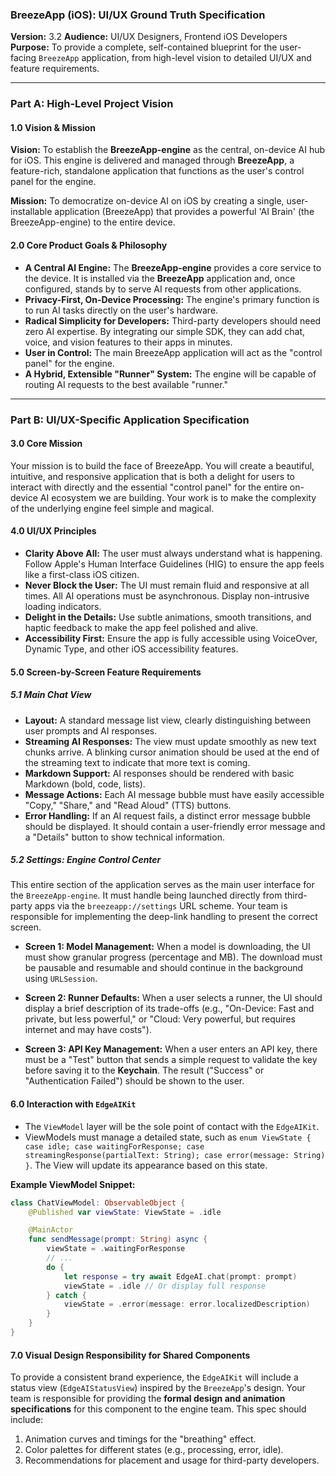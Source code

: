 ### **BreezeApp (iOS): UI/UX Ground Truth Specification**

**Version:** 3.2
**Audience:** UI/UX Designers, Frontend iOS Developers
**Purpose:** To provide a complete, self-contained blueprint for the user-facing `BreezeApp` application, from high-level vision to detailed UI/UX and feature requirements.

---

### **Part A: High-Level Project Vision**

#### **1.0 Vision & Mission**

**Vision:** To establish the **BreezeApp-engine** as the central, on-device AI hub for iOS. This engine is delivered and managed through **BreezeApp**, a feature-rich, standalone application that functions as the user's control panel for the engine.

**Mission:** To democratize on-device AI on iOS by creating a single, user-installable application (BreezeApp) that provides a powerful 'AI Brain' (the BreezeApp-engine) to the entire device.

#### **2.0 Core Product Goals & Philosophy**

*   **A Central AI Engine:** The **BreezeApp-engine** provides a core service to the device. It is installed via the **BreezeApp** application and, once configured, stands by to serve AI requests from other applications.
*   **Privacy-First, On-Device Processing:** The engine's primary function is to run AI tasks directly on the user's hardware.
*   **Radical Simplicity for Developers:** Third-party developers should need zero AI expertise. By integrating our simple SDK, they can add chat, voice, and vision features to their apps in minutes.
*   **User in Control:** The main BreezeApp application will act as the "control panel" for the engine.
*   **A Hybrid, Extensible "Runner" System:** The engine will be capable of routing AI requests to the best available "runner."

---

### **Part B: UI/UX-Specific Application Specification**

#### **3.0 Core Mission**

Your mission is to build the face of BreezeApp. You will create a beautiful, intuitive, and responsive application that is both a delight for users to interact with directly and the essential "control panel" for the entire on-device AI ecosystem we are building. Your work is to make the complexity of the underlying engine feel simple and magical.

#### **4.0 UI/UX Principles**

*   **Clarity Above All:** The user must always understand what is happening. Follow Apple's Human Interface Guidelines (HIG) to ensure the app feels like a first-class iOS citizen.
*   **Never Block the User:** The UI must remain fluid and responsive at all times. All AI operations must be asynchronous. Display non-intrusive loading indicators.
*   **Delight in the Details:** Use subtle animations, smooth transitions, and haptic feedback to make the app feel polished and alive.
*   **Accessibility First:** Ensure the app is fully accessible using VoiceOver, Dynamic Type, and other iOS accessibility features.

#### **5.0 Screen-by-Screen Feature Requirements**

##### **5.1 Main Chat View**

*   **Layout:** A standard message list view, clearly distinguishing between user prompts and AI responses.
*   **Streaming AI Responses:** The view must update smoothly as new text chunks arrive. A blinking cursor animation should be used at the end of the streaming text to indicate that more text is coming.
*   **Markdown Support:** AI responses should be rendered with basic Markdown (bold, code, lists).
*   **Message Actions:** Each AI message bubble must have easily accessible "Copy," "Share," and "Read Aloud" (TTS) buttons.
*   **Error Handling:** If an AI request fails, a distinct error message bubble should be displayed. It should contain a user-friendly error message and a "Details" button to show technical information.

##### **5.2 Settings: Engine Control Center**

This entire section of the application serves as the main user interface for the `BreezeApp-engine`. It must handle being launched directly from third-party apps via the `breezeapp://settings` URL scheme. Your team is responsible for implementing the deep-link handling to present the correct screen.

*   **Screen 1: Model Management:** When a model is downloading, the UI must show granular progress (percentage and MB). The download must be pausable and resumable and should continue in the background using `URLSession`.

*   **Screen 2: Runner Defaults:** When a user selects a runner, the UI should display a brief description of its trade-offs (e.g., "On-Device: Fast and private, but less powerful," or "Cloud: Very powerful, but requires internet and may have costs").

*   **Screen 3: API Key Management:** When a user enters an API key, there must be a "Test" button that sends a simple request to validate the key before saving it to the **Keychain**. The result ("Success" or "Authentication Failed") should be shown to the user.

#### **6.0 Interaction with `EdgeAIKit`**

*   The `ViewModel` layer will be the sole point of contact with the `EdgeAIKit`.
*   ViewModels must manage a detailed state, such as `enum ViewState { case idle; case waitingForResponse; case streamingResponse(partialText: String); case error(message: String) }`. The View will update its appearance based on this state.

**Example ViewModel Snippet:**

```swift
class ChatViewModel: ObservableObject {
    @Published var viewState: ViewState = .idle

    @MainActor
    func sendMessage(prompt: String) async {
        viewState = .waitingForResponse
        // ...
        do {
            let response = try await EdgeAI.chat(prompt: prompt)
            viewState = .idle // Or display full response
        } catch {
            viewState = .error(message: error.localizedDescription)
        }
    }
}
```

#### **7.0 Visual Design Responsibility for Shared Components**

To provide a consistent brand experience, the `EdgeAIKit` will include a status view (`EdgeAIStatusView`) inspired by the `BreezeApp`'s design. Your team is responsible for providing the **formal design and animation specifications** for this component to the engine team. This spec should include:

1.  Animation curves and timings for the "breathing" effect.
2.  Color palettes for different states (e.g., processing, error, idle).
3.  Recommendations for placement and usage for third-party developers.
